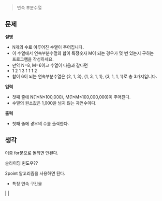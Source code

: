 > 연속 부분수열
## 문제
**설명** 
- N개의 수로 이루어진 수열이 주어집니다.
- 이 수열에서 연속부분수열의 합이 특정숫자 M이 되는 경우가 몇 번 있는지 구하는 프로그램을 작성하세요.
- 만약 N=8, M=6이고 수열이 다음과 같다면
- 1 2 1 3 1 1 1 2
- 합이 6이 되는 연속부분수열은 {2, 1, 3}, {1, 3, 1, 1}, {3, 1, 1, 1}로 총 3가지입니다.


**입력**
- 첫째 줄에 N(1≤N≤100,000), M(1≤M≤100,000,000)이 주어진다.
- 수열의 원소값은 1,000을 넘지 않는 자연수이다.

**출력**
- 첫째 줄에 경우의 수를 출력한다.

## 생각 
이중 for문으로 돌리면 안된다.

슬라이딩 윈도우??

2point 알고리즘을 사용하면 된다.
- 특정 연속 구간을 


 |  | 